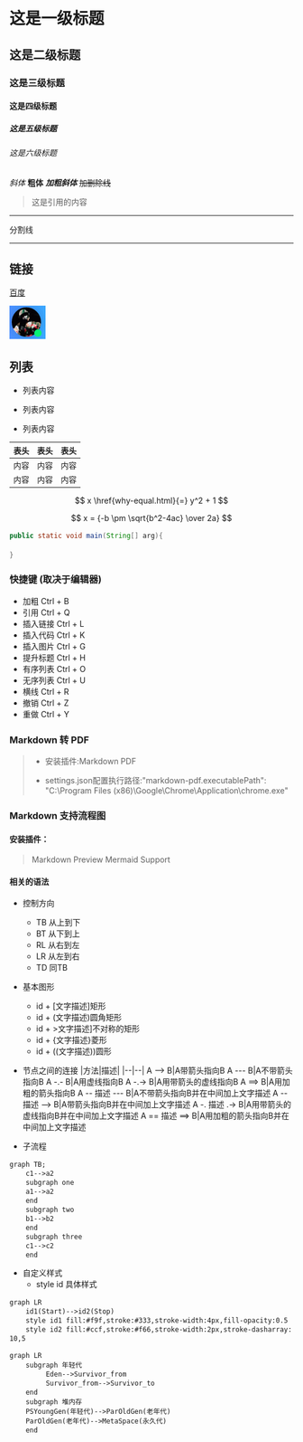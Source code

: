 # 这是一级标题

## 这是二级标题

### 这是三级标题

#### 这是四级标题

##### 这是五级标题

###### 这是六级标题

*斜体*
**粗体**
***加粗斜体***
~~加删除线~~
>这是引用的内容

---

分割线

---

## 链接

[百度](http://ww.baidu.com)

![头像](img.png '图片链接')

## 列表

- 列表内容
  
- 列表内容
  
- 列表内容
  
表头|表头|表头
---|:--:|---:
内容|内容|内容
内容|内容|内容

$$
x \href{why-equal.html}{=} y^2 + 1
$$

$$
x = {-b \pm \sqrt{b^2-4ac} \over 2a}
$$

```java
public static void main(String[] arg){

}
```

### 快捷键  (取决于编辑器)

- 加粗 Ctrl + B
- 引用 Ctrl + Q
- 插入链接 Ctrl + L
- 插入代码 Ctrl + K
- 插入图片 Ctrl + G
- 提升标题 Ctrl + H
- 有序列表 Ctrl + O
- 无序列表 Ctrl + U
- 横线 Ctrl + R
- 撤销 Ctrl + Z
- 重做 Ctrl + Y

[^Hello]: dsdx

### Markdown 转 PDF

> - 安装插件:Markdown PDF
>
> - settings.json配置执行路径:"markdown-pdf.executablePath": "C:\\Program Files (x86)\\Google\\Chrome\\Application\\chrome.exe"

### Markdown 支持流程图

#### 安装插件：

  > Markdown Preview Mermaid Support

#### 相关的语法

- 控制方向
  - TB 从上到下
  - BT 从下到上
  - RL 从右到左
  - LR 从左到右
  - TD 同TB

- 基本图形
  - id + [文字描述]矩形
  - id + (文字描述)圆角矩形
  - id + >文字描述]不对称的矩形
  - id + {文字描述}菱形
  - id + ((文字描述))圆形
  
- 节点之间的连接
  |方法|描述|
  |--|--|
   A --> B|A带箭头指向B
   A --- B|A不带箭头指向B
   A -.- B|A用虚线指向B
   A -.-> B|A用带箭头的虚线指向B
   A ==> B|A用加粗的箭头指向B
   A -- 描述 --- B|A不带箭头指向B并在中间加上文字描述
   A -- 描述 --> B|A带箭头指向B并在中间加上文字描述
   A -. 描述 .-> B|A用带箭头的虚线指向B并在中间加上文字描述
   A == 描述 ==> B|A用加粗的箭头指向B并在中间加上文字描述

- 子流程
  
```mermaid
graph TB;
    c1-->a2
    subgraph one
    a1-->a2
    end
    subgraph two
    b1-->b2
    end
    subgraph three
    c1-->c2
    end
```

- 自定义样式
  - style id 具体样式
  
```mermaid
graph LR
    id1(Start)-->id2(Stop)
    style id1 fill:#f9f,stroke:#333,stroke-width:4px,fill-opacity:0.5
    style id2 fill:#ccf,stroke:#f66,stroke-width:2px,stroke-dasharray: 10,5
```

```mermaid
graph LR
    subgraph 年轻代
         Eden-->Survivor_from
         Survivor_from-->Survivor_to
    end
    subgraph 堆内存
    PSYoungGen(年轻代)-->ParOldGen(老年代)
    ParOldGen(老年代)-->MetaSpace(永久代)
    end
```